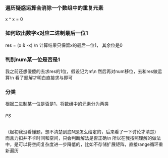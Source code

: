 ### 遍历疑惑运算会消除一个数组中的重复元素
x ^ x = 0

### 如何取出数字x对应二进制最后一位1
res = (x & -x) \n
计算结果只保留x的最后一位1， 其余位是0

### 判别num某一位是否是1
我之前还想傻傻的去求res的1位，假设记为m\n
然后再对num移位，去和res做运算\n
看了题解才明白直接求与即可

### 分类
根据二进制某一位是否是1，将数组中的元素分为两类


###### PS
（起初我没看懂题，想不清楚到底N是怎么给定的，后来看了一下讨论才清楚）
而且力扣并不卡时间和空间，只会判断解法是否正确\n
所以在我按照理解的做法中，是可以将空间复杂度进一步降低的，比如不存储扩展矩阵，直接range循环重新遍历